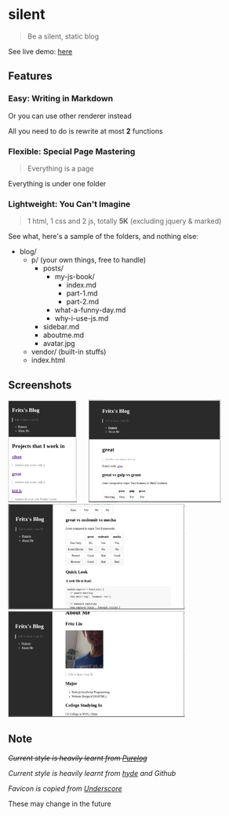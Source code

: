 # silent

> Be a silent, static blog

See live demo: [here](http://fritx.github.io/silent)

## Features

### Easy: Writing in Markdown

Or you can use other renderer instead

All you need to do is rewrite at most **2** functions

### Flexible: Special Page Mastering

> Everything is a page

Everything is under one folder

### Lightweight: You Can't Imagine

> 1 html, 1 css and 2 js, totally **5K** (excluding jquery & marked)

See what, here's a sample of the folders, and nothing else:

- blog/
  - p/ (your own things, free to handle)
    - posts/
      - my-js-book/
        - index.md
        - part-1.md
        - part-2.md
      - what-a-funny-day.md
      - why-i-use-js.md
    - sidebar.md
    - aboutme.md
    - avatar.jpg
  - vendor/ (built-in stuffs)
  - index.html

## Screenshots

<img src="Screenshot_from_2014-05-08_01:43:18.png" width="140">
&nbsp;&nbsp;&nbsp;&nbsp;
<img src="Screenshot_from_2014-05-08_01:56:27.png" width="270">

<img src="Screenshot_from_2014-05-08_01:48:37.png" width="360">

<img src="Screenshot_from_2014-05-08_01:50:42.png" width="360">

## Note

~~*Current style is heavily learnt from [Purelog](https://github.com/conis/Purelog)*~~

*Current style is heavily learnt from [hyde](https://github.com/poole/hyde) and Github*

*Favicon is copied from [Underscore](https://github.com/jashkenas/underscore)*

These may change in the future
